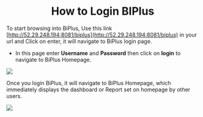 
<center><h1>How to Login BIPlus</h1></center>


To start browsing into BiPlus, Use this link [http://52.29.248.194:8081/biplus](http://52.29.248.194:8081/biplus)  in your url and Click on enter, it will navigate to BiPlus login page.

-   In this page enter  **Username**  and  **Password**  then click on  **login**  to navigate to BiPlus Homepage.

![
](https://raw.githubusercontent.com/sv18042016/fp1/master/images/biplus_login.png)

Once you login BiPlus, it will navigate to BiPlus Homepage, which immediately displays the dashboard or Report set on homepage by other users.

![
](https://raw.githubusercontent.com/sv18042016/fp1/7b586036bd846df4b3dd83616f332177ee6f7dde/images/homepage.png)
<!--stackedit_data:
eyJoaXN0b3J5IjpbMTkxMzIxNTk5MywxMjY5Nzg2MDA4XX0=
-->